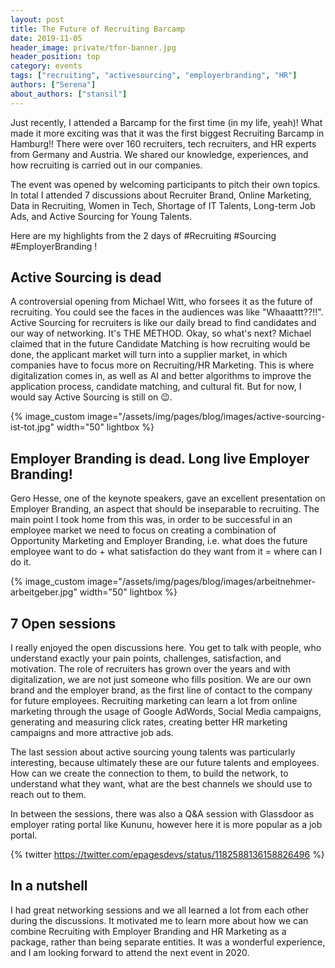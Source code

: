 ```yaml
---
layout: post
title: The Future of Recruiting Barcamp
date: 2019-11-05
header_image: private/tfor-banner.jpg
header_position: top
category: events
tags: ["recruiting", "activesourcing", "employerbranding", "HR"]
authors: ["Serena"]
about_authors: ["stansil"]
---
```


Just recently, I attended a Barcamp for the first time (in my life, yeah)!
What made it more exciting was that it was the first biggest Recruiting Barcamp in Hamburg!!
There were over 160 recruiters, tech recruiters, and HR experts from Germany and Austria.
We shared our knowledge, experiences, and how recruiting is carried out in our companies.

The event was opened by welcoming participants to pitch their own topics.
In total I attended 7 discussions about Recruiter Brand, Online Marketing, Data in Recruiting, Women in Tech, Shortage of IT Talents, Long-term Job Ads, and Active Sourcing for Young Talents.

Here are my highlights from the 2 days of #Recruiting #Sourcing #EmployerBranding !

## Active Sourcing is dead

A controversial opening from Michael Witt, who forsees it as the future of recruiting.
You could see the faces in the audiences was like "Whaaattt??!!".
Active Sourcing for recruiters is like our daily bread to find candidates and our way of networking.
It's THE METHOD.
Okay, so what's next?
Michael claimed that in the future Candidate Matching is how recruiting would be done, the applicant market will turn into a supplier market, in which companies have to focus more on Recruiting/HR Marketing.
This is where digitalization comes in, as well as AI and better algorithms to improve the application process, candidate matching, and cultural fit.
But for now, I would say Active Sourcing is still on 😉.

{% image_custom image="/assets/img/pages/blog/images/active-sourcing-ist-tot.jpg" width="50" lightbox %}  

## Employer Branding is dead. Long live Employer Branding!

Gero Hesse, one of the keynote speakers, gave an excellent presentation on Employer Branding, an aspect that should be inseparable to recruiting.
The main point I took home from this was, in order to be successful in an employee market we need to focus on creating a combination of Opportunity Marketing and Employer Branding, i.e. what does the future employee want to do + what satisfaction do they want from it = where can I do it.

{% image_custom image="/assets/img/pages/blog/images/arbeitnehmer-arbeitgeber.jpg" width="50" lightbox %}

## 7 Open sessions

I really enjoyed the open discussions here.
You get to talk with people, who understand exactly your pain points, challenges, satisfaction, and motivation.
The role of recruiters has grown over the years and with digitalization, we are not just someone who fills position.
We are our own brand and the employer brand, as the first line of contact to the company for future employees.
Recruiting marketing can learn a lot from online marketing through the usage of Google AdWords, Social Media campaigns, generating and measuring click rates, creating better HR marketing campaigns and more attractive job ads.

The last session about active sourcing young talents was particularly interesting, because ultimately these are our future talents and employees.
How can we create the connection to them, to build the network, to understand what they want, what are the best channels we should use to reach out to them.

In between the sessions, there was also a Q&A session with Glassdoor as employer rating portal like Kununu, however here it is more popular as a job portal.

{% twitter https://twitter.com/epagesdevs/status/1182588136158826496 %}

## In a nutshell

I had great networking sessions and we all learned a lot from each other during the discussions.
It motivated me to learn more about how we can combine Recruiting with Employer Branding and HR Marketing as a package, rather than being separate entities.
It was a wonderful experience, and I am looking forward to attend the next event in 2020.